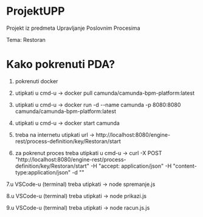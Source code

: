 # ProjektUPP

Projekt iz predmeta Upravljanje Poslovnim Procesima

Tema: Restoran

# Kako pokrenuti PDA?

1. pokrenuti docker

2. utipkati u cmd-u -> docker pull camunda/camunda-bpm-platform:latest

3. utipkati u cmd-u -> docker run -d --name camunda -p 8080:8080 camunda/camunda-bpm-platform:latest

4. utipkati u cmd-u -> docker start camunda

5. treba na internetu utipkati url -> http://localhost:8080/engine-rest/process-definition/key/Restoran/start

6. za pokrenut proces treba utipkati u cmd-u -> curl -X POST "http://localhost:8080/engine-rest/process-definition/key/Restoran/start" -H "accept: application/json" -H "content-type:application/json" -d ""

7.u VSCode-u (terminal) treba utipkati -> node spremanje.js

8.u VSCode-u (terminal) treba utipkati -> node prikazi.js

9.u VSCode-u (terminal) treba utipkati -> node racun.js.js

